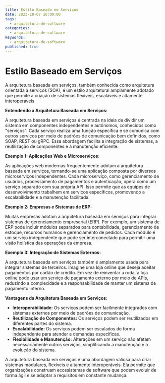 ```yaml
---
title: Estilo Baseado em Serviços
date: 2023-10-07 18:00:00
tags:
  - arquitetura-de-software
categories:
  - arquitetura-de-software
keywords:
  - arquitetura-de-software
published: true
---
```

# Estilo Baseado em Serviços

A arquitetura baseada em serviços, também conhecida como arquitetura orientada a serviços (SOA), é um estilo arquitetural amplamente adotado que permite a criação de sistemas flexíveis, escaláveis e altamente interoperáveis.

**Entendendo a Arquitetura Baseada em Serviços:**

A arquitetura baseada em serviços é centrada na ideia de dividir um sistema em componentes independentes e autônomos, conhecidos como "serviços". Cada serviço realiza uma função específica e se comunica com outros serviços por meio de padrões de comunicação bem definidos, como SOAP, REST ou gRPC. Essa abordagem facilita a integração de sistemas, a reutilização de componentes e a manutenção eficiente.

**Exemplo 1: Aplicações Web e Microserviços:**

As aplicações web modernas frequentemente adotam a arquitetura baseada em serviços, tornando-se uma aplicação composta por diversos microserviços independentes. Cada microserviço, como gerenciamento de usuários, processamento de pagamentos e autenticação, opera como um serviço separado com sua própria API. Isso permite que as equipes de desenvolvimento trabalhem em serviços específicos, promovendo a escalabilidade e a manutenção facilitada.

**Exemplo 2: Empresas e Sistemas de ERP:**

Muitas empresas adotam a arquitetura baseada em serviços para integrar sistemas de gerenciamento empresarial (ERP). Por exemplo, um sistema de ERP pode incluir módulos separados para contabilidade, gerenciamento de estoque, recursos humanos e gerenciamento de pedidos. Cada módulo é um serviço independente que pode ser interconectado para permitir uma visão holística das operações da empresa.

**Exemplo 3: Integração de Sistemas Externos:**

A arquitetura baseada em serviços também é amplamente usada para integrar sistemas de terceiros. Imagine uma loja online que deseja aceitar pagamentos por cartão de crédito. Em vez de reinventar a roda, a loja online pode usar um serviço de pagamento externo por meio de APIs, reduzindo a complexidade e a responsabilidade de manter um sistema de pagamento interno.

**Vantagens da Arquitetura Baseada em Serviços:**

- **Interoperabilidade:** Os serviços podem ser facilmente integrados com sistemas externos por meio de padrões de comunicação.
- **Reutilização de Componentes:** Os serviços podem ser reutilizados em diferentes partes do sistema.
- **Escalabilidade:** Os serviços podem ser escalados de forma independente para atender a demandas específicas.
- **Flexibilidade e Manutenção:** Alterações em um serviço não afetam necessariamente outros serviços, simplificando a manutenção e a evolução do sistema.

A arquitetura baseada em serviços é uma abordagem valiosa para criar sistemas modulares, flexíveis e altamente interoperáveis. Ela permite que organizações construam ecossistemas de software que podem evoluir de forma ágil e se adaptar a requisitos em constante mudança.